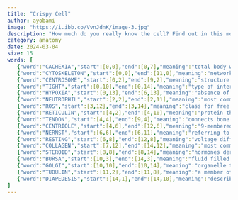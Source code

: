 ```yaml
--- 
title: "Crispy Cell"
author: ayobami
image: "https://i.ibb.co/VvnJdnK/image-3.jpg"
description: "How much do you really know the cell? Find out in this mostly cellular puzzle"
category: anatomy
date: 2024-03-04
size: 15
words: [
   {"word":"CACHEXIA","start":[0,0],"end":[0,7],"meaning":"total body wasting syndrome"},
   {"word":"CYTOSKELETON","start":[0,0],"end":[11,0],"meaning":"network of proteins that give the cell structural stability"},
   {"word":"CENTROSOME","start":[0,2],"end":[9,2],"meaning":"structure containing a pair of centrioles that help in cell division"},
   {"word":"TIGHT","start":[0,10],"end":[0,14],"meaning":"type of intercellular junction formed by claudins"},
   {"word":"HYPOXIA","start":[0,13],"end":[6,13],"meaning":"absence of sufficient oxygen in a tissue"},
   {"word":"NEUTROPHIL","start":[2,2],"end":[2,11],"meaning":"most common granulocyte type"},
   {"word":"ROS","start":[3,12],"end":[3,14],"meaning":"class for free radicals that are by-products of aerobic metabolism (acronym)"},
   {"word":"RETICULIN","start":[4,2],"end":[4,10],"meaning":"protein that forms majority of the stroma of the kidney"},
   {"word":"TENDON","start":[4,4],"end":[9,4],"meaning":"connects bone to muscle"},
   {"word":"CENTRIOLE","start":[4,6],"end":[12,6],"meaning":"9-membered ring of tripled microtubules"},
   {"word":"NERNST","start":[6,6],"end":[6,11],"meaning":"referring to the potential for an ion where the electrostatic gradient equalizes the concentration gradient"},
   {"word":"RESTING","start":[6,8],"end":[12,8],"meaning":"voltage differential between the intra and extracellular space of an idle cell"},
   {"word":"COLLAGEN","start":[7,12],"end":[14,12],"meaning":"most common structural protein in humans"},
   {"word":"STEROID","start":[8,8],"end":[8,14],"meaning":"hormones derived from cholesterol"},
   {"word":"BURSA","start":[10,3],"end":[14,3],"meaning":"fluid filled sacs in synovial joints that reduce friction"},
   {"word":"GOLGI","start":[10,10],"end":[10,14],"meaning":"organelle that organizes lipids and proteins into vesicles; ___ body"},
   {"word":"TUBULIN","start":[11,2],"end":[11,8],"meaning":"a member of a group of proteins that makes up microtubules"},
   {"word":"DIAPEDESIS","start":[14,1],"end":[14,10],"meaning":"describes the process by which a neutrophil squeezes into blood vessels"}
]
---
```

